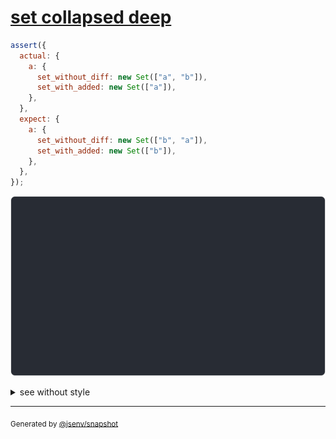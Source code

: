 # [set collapsed deep](../../set.test.js#L53)

```js
assert({
  actual: {
    a: {
      set_without_diff: new Set(["a", "b"]),
      set_with_added: new Set(["a"]),
    },
  },
  expect: {
    a: {
      set_without_diff: new Set(["b", "a"]),
      set_with_added: new Set(["b"]),
    },
  },
});
```

![img](throw.svg)

<details>
  <summary>see without style</summary>

```console
AssertionError: actual and expect are different

actual: {
  a: {
    set_without_diff: Set("a", "b"),
    set_with_added: Set(
      "a",
    ),
  },
}
expect: {
  a: {
    set_without_diff: Set("b", "a"),
    set_with_added: Set(
      "b",
    ),
  },
}
```

</details>

---

<sub>
  Generated by <a href="https://github.com/jsenv/core/tree/main/packages/independent/snapshot">@jsenv/snapshot</a>
</sub>